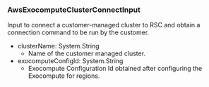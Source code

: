 ### AwsExocomputeClusterConnectInput
Input to connect a customer-managed cluster to RSC and obtain a connection command to be run by the customer.

- clusterName: System.String
  - Name of the customer managed cluster.
- exocomputeConfigId: System.String
  - Exocompute Configuration Id obtained after configuring the Exocompute for regions.
